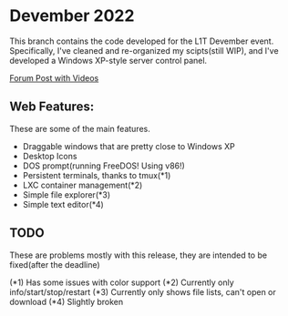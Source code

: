 # Devember 2022

This branch contains the code developed for the L1T Devember event.
Specifically, I've cleaned and re-organized my scipts(still WIP),
and I've developed a Windows XP-style server control panel.

[Forum Post with Videos](https://forum.level1techs.com/t/192160)

## Web Features:

These are some of the main features.

 * Draggable windows that are pretty close to Windows XP
 * Desktop Icons
 * DOS prompt(running FreeDOS! Using v86!)
 * Persistent terminals, thanks to tmux(*1)
 * LXC container management(*2)
 * Simple file explorer(*3)
 * Simple text editor(*4)

## TODO

These are problems mostly with this release, they are intended to be fixed(after the deadline)

(*1) Has some issues with color support
(*2) Currently only info/start/stop/restart
(*3) Currently only shows file lists, can't open or download
(*4) Slightly broken
